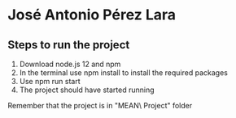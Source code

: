 # José Antonio Pérez Lara
## Steps to run the project

1. Download node.js 12 and npm
2. In the terminal use npm install to install the required packages
3. Use npm run start
4. The project should have started running

Remember that the project is in "MEAN\ Project" folder